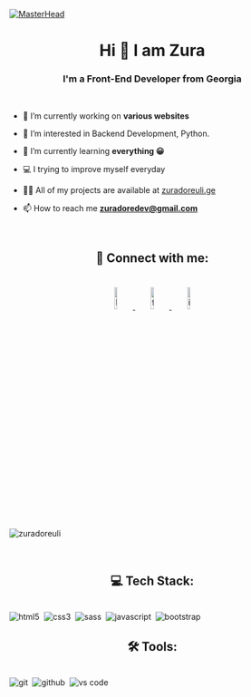 [![MasterHead](https://dezinebrainz.com/images/web-design-gif.gif)](https://zuradoreuli.ge)
<h1 align="center">Hi 👋 I am Zura</h1>
<h3 align="center">I'm a Front-End Developer from Georgia</h3>
<br>

- 🔭 I’m currently working on **various websites**

- 👀 I’m interested in Backend Development, Python.

- 🌱 I’m currently learning **everything :grinning:**

- :computer: I trying to improve myself everyday

- 👨‍💻 All of my projects are available at [zuradoreuli.ge](zuradoreuli.ge)

- 📫 How to reach me **zuradoredev@gmail.com**
<br>
<h2 align="center">🤝 Connect with me:</h2>
<br>
<div align="center">
  <a href="https://www.linkedin.com/in">
    <img alt="linkedin" width="10%" style="padding:5px" src="https://img.icons8.com/clouds/100/000000/linkedin.png"/>
  </a>
	<a href="https://www.facebook.com">
    <img alt="facebook" width="10%" style="padding:5px" src="https://img.icons8.com/clouds/100/000000/facebook-new.png"/>
  </a>
	<a href="https://www.instagram.com">
    <img alt="instagram" width="10%" style="padding:5px" src="https://img.icons8.com/clouds/100/000000/instagram.png"/>
  </a> 
</div>
<br>
<p align="left"> <img src="https://komarev.com/ghpvc/?username=zuradoreuli&label=Profile%20views&color=0e75b6&style=flat" alt="zuradoreuli" /> </p>
<br>
<h2 align="center">💻 Tech Stack:</h2>
<br>
<span>
	<img alt="html5" src="https://img.shields.io/badge/html-E34F26.svg?&style=for-the-badge&logo=html5&logoColor=fff" />&nbsp;
<span/>
<span>	
	<img alt="css3" src="https://img.shields.io/badge/css-1572B6.svg?&style=for-the-badge&logo=css3&logoColor=fff" />&nbsp;
<span/>
<span>	
	<img alt="sass" src="https://img.shields.io/badge/sass-CF649A.svg?&style=for-the-badge&logo=sass&logoColor=fff" />&nbsp;
<span/>
<span>	
	<img alt="javascript" src="https://img.shields.io/badge/javascript-F7DF1E.svg?&style=for-the-badge&logo=javascript&logoColor=fff" />&nbsp;
<span/>
<span>	
	<img alt="bootstrap" src="https://img.shields.io/badge/bootstrap-7610F7.svg?&style=for-the-badge&logo=bootstrap&logoColor=fff" />&nbsp;
<span/>	
<br>
<h2 align="center">🛠 Tools:</h2>
<br>
<span>
	<img alt="git" src="https://img.shields.io/badge/git-F05033.svg?&style=for-the-badge&logo=git&logoColor=fff" />&nbsp;
<span/>
<span>
	<img alt="github" src="https://img.shields.io/badge/github-000.svg?&style=for-the-badge&logo=github&logoColor=fff" />&nbsp;
<span/>
<span>
	<img alt="vs code" src="https://img.shields.io/badge/vs code-007ACC.svg?&style=for-the-badge&logo=visual-studio-code&logoColor=fff" />&nbsp;
<span/>
